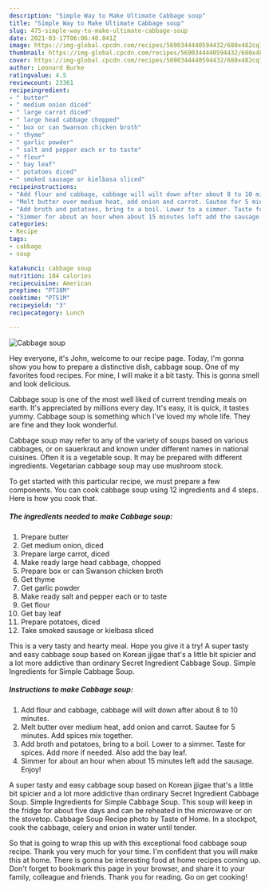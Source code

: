 ```yaml
---
description: "Simple Way to Make Ultimate Cabbage soup"
title: "Simple Way to Make Ultimate Cabbage soup"
slug: 475-simple-way-to-make-ultimate-cabbage-soup
date: 2021-03-17T06:06:40.841Z
image: https://img-global.cpcdn.com/recipes/5690344440594432/680x482cq70/cabbage-soup-recipe-main-photo.jpg
thumbnail: https://img-global.cpcdn.com/recipes/5690344440594432/680x482cq70/cabbage-soup-recipe-main-photo.jpg
cover: https://img-global.cpcdn.com/recipes/5690344440594432/680x482cq70/cabbage-soup-recipe-main-photo.jpg
author: Leonard Burke
ratingvalue: 4.5
reviewcount: 23361
recipeingredient:
- " butter"
- " medium onion diced"
- " large carrot diced"
- " large head cabbage chopped"
- " box or can Swanson chicken broth"
- " thyme"
- " garlic powder"
- " salt and pepper each or to taste"
- " flour"
- " bay leaf"
- " potatoes diced"
- " smoked sausage or kielbasa sliced"
recipeinstructions:
- "Add flour and cabbage, cabbage will wilt down after about 8 to 10 minutes."
- "Melt butter over medium heat, add onion and carrot. Sautee for 5 minutes. Add spices mix together."
- "Add broth and potatoes, bring to a boil. Lower to a simmer. Taste for spices. Add more if needed. Also add the bay leaf."
- "Simmer for about an hour when about 15 minutes left add the sausage. Enjoy!"
categories:
- Recipe
tags:
- cabbage
- soup

katakunci: cabbage soup 
nutrition: 184 calories
recipecuisine: American
preptime: "PT38M"
cooktime: "PT51M"
recipeyield: "3"
recipecategory: Lunch

---
```



![Cabbage soup](https://img-global.cpcdn.com/recipes/5690344440594432/680x482cq70/cabbage-soup-recipe-main-photo.jpg)

Hey everyone, it's John, welcome to our recipe page. Today, I'm gonna show you how to prepare a distinctive dish, cabbage soup. One of my favorites food recipes. For mine, I will make it a bit tasty. This is gonna smell and look delicious.

Cabbage soup is one of the most well liked of current trending meals on earth. It's appreciated by millions every day. It's easy, it is quick, it tastes yummy. Cabbage soup is something which I've loved my whole life. They are fine and they look wonderful.

Cabbage soup may refer to any of the variety of soups based on various cabbages, or on sauerkraut and known under different names in national cuisines. Often it is a vegetable soup. It may be prepared with different ingredients. Vegetarian cabbage soup may use mushroom stock.


To get started with this particular recipe, we must prepare a few components. You can cook cabbage soup using 12 ingredients and 4 steps. Here is how you cook that.

<!--inarticleads1-->

##### The ingredients needed to make Cabbage soup:

1. Prepare  butter
1. Get  medium onion, diced
1. Prepare  large carrot, diced
1. Make ready  large head cabbage, chopped
1. Prepare  box or can Swanson chicken broth
1. Get  thyme
1. Get  garlic powder
1. Make ready  salt and pepper each or to taste
1. Get  flour
1. Get  bay leaf
1. Prepare  potatoes, diced
1. Take  smoked sausage or kielbasa sliced


This is a very tasty and hearty meal. Hope you give it a try! A super tasty and easy cabbage soup based on Korean jjigae that&#39;s a little bit spicier and a lot more addictive than ordinary Secret Ingredient Cabbage Soup. Simple Ingredients for Simple Cabbage Soup. 

<!--inarticleads2-->

##### Instructions to make Cabbage soup:

1. Add flour and cabbage, cabbage will wilt down after about 8 to 10 minutes.
1. Melt butter over medium heat, add onion and carrot. Sautee for 5 minutes. Add spices mix together.
1. Add broth and potatoes, bring to a boil. Lower to a simmer. Taste for spices. Add more if needed. Also add the bay leaf.
1. Simmer for about an hour when about 15 minutes left add the sausage. Enjoy!


A super tasty and easy cabbage soup based on Korean jjigae that&#39;s a little bit spicier and a lot more addictive than ordinary Secret Ingredient Cabbage Soup. Simple Ingredients for Simple Cabbage Soup. This soup will keep in the fridge for about five days and can be reheated in the microwave or on the stovetop. Cabbage Soup Recipe photo by Taste of Home. In a stockpot, cook the cabbage, celery and onion in water until tender. 

So that is going to wrap this up with this exceptional food cabbage soup recipe. Thank you very much for your time. I'm confident that you will make this at home. There is gonna be interesting food at home recipes coming up. Don't forget to bookmark this page in your browser, and share it to your family, colleague and friends. Thank you for reading. Go on get cooking!
